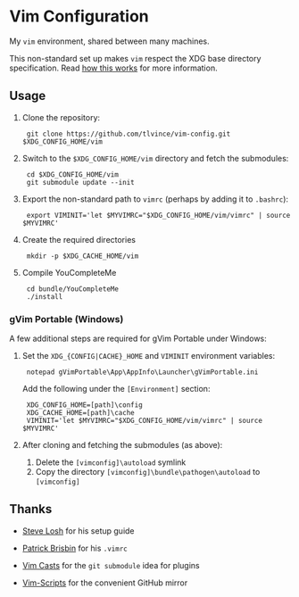 # Vim Configuration

My `vim` environment, shared between many machines.

This non-standard set up makes `vim` respect the XDG base directory
specification. Read [how this works][howto] for more information.

Usage
-----

1. Clone the repository:

        git clone https://github.com/tlvince/vim-config.git $XDG_CONFIG_HOME/vim

2. Switch to the `$XDG_CONFIG_HOME/vim` directory and fetch the submodules:

        cd $XDG_CONFIG_HOME/vim
        git submodule update --init

3. Export the non-standard path to `vimrc` (perhaps by adding it to `.bashrc`):

        export VIMINIT='let $MYVIMRC="$XDG_CONFIG_HOME/vim/vimrc" | source $MYVIMRC'

4. Create the required directories

        mkdir -p $XDG_CACHE_HOME/vim

5. Compile YouCompleteMe

        cd bundle/YouCompleteMe
        ./install

### gVim Portable (Windows)

A few additional steps are required for gVim Portable under Windows:

1. Set the `XDG_{CONFIG|CACHE}_HOME` and `VIMINIT` environment variables:

        notepad gVimPortable\App\AppInfo\Launcher\gVimPortable.ini

    Add the following under the `[Environment]` section:

        XDG_CONFIG_HOME=[path]\config
        XDG_CACHE_HOME=[path]\cache
        VIMINIT='let $MYVIMRC="$XDG_CONFIG_HOME/vim/vimrc" | source $MYVIMRC'

2. After cloning and fetching the submodules (as above):

    1. Delete the `[vimconfig]\autoload` symlink
    2. Copy the directory `[vimconfig]\bundle\pathogen\autoload` to
       `[vimconfig]`

Thanks
------

* [Steve Losh][sl] for his setup guide
* [Patrick Brisbin][pb] for his `.vimrc`
* [Vim Casts][vc] for the `git submodule` idea for plugins
* [Vim-Scripts][vs] for the convenient GitHub mirror

  [sl]: http://stevelosh.com/blog/2010/09/coming-home-to-vim/
  [pb]: https://github.com/pbrisbin/dotfiles
  [vc]: http://vimcasts.org/episodes/synchronizing-plugins-with-git-submodules-and-pathogen/
  [howto]: http://tlvince.com/vim-respect-xdg
  [vs]: http://vim-scripts.org/
